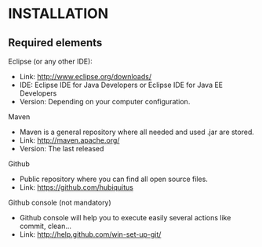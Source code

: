 # INSTALLATION


Required elements
-----------------

Eclipse (or any other IDE):
* Link: http://www.eclipse.org/downloads/
* IDE: Eclipse IDE for Java Developers or Eclipse IDE for Java EE Developers
* Version: Depending on your computer configuration.

Maven
* Maven is a general repository where all needed and used .jar are stored.
* Link: http://maven.apache.org/
* Version: The last released

Github
* Public repository where you can find all open source files.
* Link: https://github.com/hubiquitus

Github console (not mandatory)
* Github console will help you to execute easily several actions like commit, clean…
* Link: http://help.github.com/win-set-up-git/

